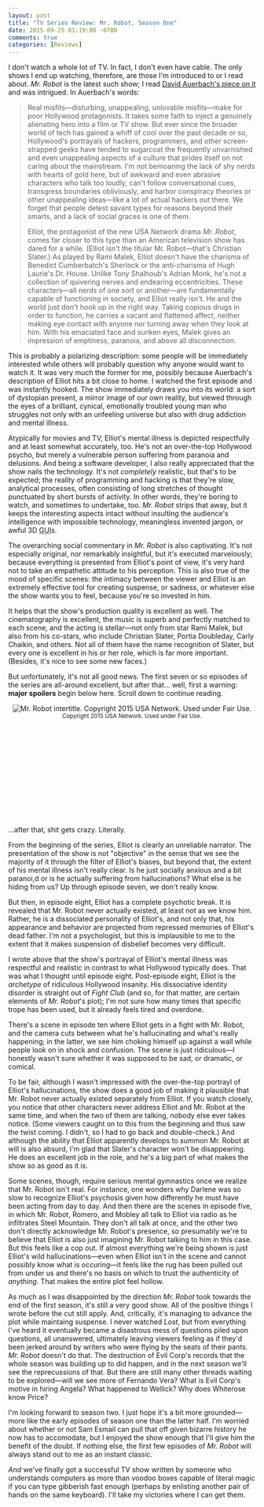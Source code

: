```yaml
---
layout: post
title: "TV Series Review: Mr. Robot, Season One"
date: 2015-09-25 01:19:00 -0700
comments: true
categories: [Reviews]
---
```


I don't watch a whole lot of TV. In fact, I don't even have cable. The only
shows I end up watching, therefore, are those I'm introduced to or I read about.
_Mr. Robot_ is the latest such show; I read
[David Auerbach's piece on it](http://www.slate.com/articles/technology/bitwise/2015/06/mr_robot_on_usa_finally_hollywood_created_a_realistic_hacker_character.html)
and was intrigued. In Auerbach's words:

> Real misfits&mdash;disturbing, unappealing, unlovable misfits&mdash;make for
> poor Hollywood protagonists. It takes some faith to inject a genuinely
> alienating hero into a film or TV show. But ever since the broader world of
> tech has gained a whiff of cool over the past decade or so, Hollywood's
> portrayals of hackers, programmers, and other screen-strapped geeks have
> tended to sugarcoat the frequently unvarnished and even unappealing aspects of
> a culture that prides itself on not caring about the mainstream. I'm not
> bemoaning the lack of shy nerds with hearts of gold here, but of awkward and
> even abrasive characters who talk too loudly, can't follow conversational
> cues, transgress boundaries obliviously, and harbor conspiracy theories or
> other unappealing ideas&mdash;like a lot of actual hackers out there. We
> forget that people detest savant types for reasons beyond their smarts, and a
> lack of social graces is one of them.
>
> Elliot, the protagonist of the new USA Network drama _Mr. Robot_, comes far
> closer to this type than an American television show has dared for a while.
> (Elliot isn't the titular Mr. Robot&mdash;that's Christian Slater.) As played
> by Rami Malek, Elliot doesn't have the charisma of Benedict Cumberbatch's
> Sherlock or the anti-charisma of Hugh Laurie's Dr. House. Unlike Tony
> Shalhoub's Adrian Monk, he's not a collection of quivering nerves and
> endearing eccentricities. These characters&mdash;all nerds of one sort or
> another&mdash;are fundamentally capable of functioning in society, and Elliot
> really isn't. He and the world just don't hook up in the right way. Taking
> copious drugs in order to function, he carries a vacant and flattened affect,
> neither making eye contact with anyone nor turning away when they look at him.
> With his emaciated face and sunken eyes, Malek gives an impression of
> emptiness, paranoia, and above all disconnection.

This is probably a polarizing description: some people will be immediately
interested while others will probably question why anyone would want to watch
it. It was very much the former for me, possibly because Auerbach's description
of Elliot hits a bit close to home. I watched the first episode and was
instantly hooked. The show immediately draws you into its world: a sort of
dystopian present, a mirror image of our own reality, but viewed through the
eyes of a brilliant, cynical, emotionally troubled young man who struggles not
only with an unfeeling universe but also with drug addiction and mental
illness.

Atypically for movies and TV, Elliot's mental illness is depicted  respectfully
and at least somewhat accurately, too. He's not an over-the-top Hollywood
psycho, but merely a vulnerable person suffering from paranoia and delusions.
And being a software developer, I also really appreciated that the show nails
the technology.  It's not _completely_ realistic, but that's to be expected; the
reality of programming and hacking is that they're slow, analytical processes,
often consisting of long stretches of thought punctuated by short bursts of
activity.  In other words, they're boring to watch, and sometimes to undertake,
too.  _Mr. Robot_ strips that away, but it keeps the interesting aspects intact
without insulting the audience's intelligence with impossible technology,
meaningless invented jargon, or awful 3D
<acronym title="Graphical User Interface">GUI</acronym>s.

<!-- more -->

The overarching social commentary in _Mr. Robot_ is also captivating. It's not
especially original, nor remarkably insightful, but it's executed marvelously;
because everything is presented from Elliot's point of view, it's very hard not
to take an empathetic attitude to his perception. This is also true of the mood
of specific scenes: the intimacy between the viewer and Elliot is an extremely
effective tool for creating suspense, or sadness, or whatever else the show
wants you to feel, because you're so invested in him.

It helps that the show's production quality is excellent as well. The
cinematography is excellent, the music is superb and perfectly matched to each
scene, and the acting is stellar&mdash;not only from star Rami Malek, but also
from his co-stars, who include Christian Slater, Portia Doubleday, Carly
Chaikin, and others. Not all of them have the name recognition of Slater, but
every one is excellent in his or her role, which is far more important.
(Besides, it's nice to see some new faces.)

But unfortunately, it's not all good news. The first seven or so episodes of the
series are all-around excellent, but after that... well, first a warning: **major
spoilers** begin below here. Scroll down to continue reading.

<div style="margin-left: auto; margin-right: auto; text-align: center;">
<img src="/images/mr-robot.jpg"
alt="Mr. Robot intertitle. Copyright 2015 USA Network. Used under Fair Use." />
<br />
<small>Copyright 2015 USA Network. Used under Fair Use.</small>
</div>

&nbsp;<br />
&nbsp;<br />
&nbsp;<br />
&nbsp;<br />
&nbsp;<br />
&nbsp;<br />
&nbsp;<br />
&nbsp;<br />
&nbsp;<br />
&nbsp;<br />
&nbsp;<br />

...after that, shit gets crazy. Literally.

From the beginning of the series, Elliot is clearly an unreliable narrator.  The
presentation of the show is not "objective" in the sense that we see the
majority of it through the filter of Elliot's biases, but beyond that, the
extent of his mental illness isn't really clear. Is he just socially anxious and
a bit paranoi,d or is he actually suffering from hallucinations? What else is he
hiding from us? Up through episode seven, we don't really know.

But then, in episode eight, Elliot has a complete psychotic break. It is
revealed that Mr. Robot never actually existed, at least not as we know him.
Rather, he is a dissociated personality of Elliot's, and not only that, his
appearance and behavior are projected from repressed memories of Elliot's dead
father. I'm not a psychologist, but this is implausible to me to the extent that
it makes suspension of disbelief becomes very difficult.

I wrote above that the show's portrayal of Elliot's mental illness was
respectful and realistic in contrast to what Hollywood typically does. That was
what I thought until episode eight. Post-episode eight, Elliot is the
_archetype_ of ridiculous Hollywood insanity. His dissociative identity disorder
is straight out of _Fight Club_ (and so, for that matter, are certain elements
of _Mr. Robot_'s plot); I'm not sure how many times that specific trope has been
used, but it already feels tired and overdone.

There's a scene in episode ten where Elliot gets in a fight with Mr. Robot, and
the camera cuts between what he's hallucinating and what's really happening; in
the latter, we see him choking himself up against a wall while people look on in
shock and confusion. The scene is just ridiculous&mdash;I honestly wasn't sure
whether it was supposed to be sad, or dramatic, or comical.

To be fair, although I wasn't impressed with the over-the-top portrayl of
Elliot's hallucinations, the show does a good job of making it plausible that
Mr. Robot never actually existed separately from Elliot. If you watch closely,
you notice that other characters never address Elliot and Mr. Robot at the same
time, and when the two of them are talking, nobody else ever takes notice. (Some
viewers caught on to this from the beginning and thus saw the twist coming. I
didn't, so I had to go back and double-check.) And although the ability that
Elliot apparently develops to summon Mr. Robot at will is also absurd, I'm glad
that Slater's character won't be disappearing. He does an excellent job in the
role, and he's a big part of what makes the show so as good as it is.

Some scenes, though, require serious mental gymnastics once we realize that Mr.
Robot isn't real. For instance, one wonders why Darlene was so slow to recognize
Elliot's psychosis given how differently he must have been acting from day to
day. And then there are the scenes in episode five, in which Mr. Robot, Romero,
and Mobley all talk to Elliot via radio as he infiltrates Steel Mountain.  They
don't all talk at once, and the other two don't directly acknowledge Mr.
Robot's presence, so presumably we're to believe that Elliot is also just
imagining Mr. Robot talking to him in this case. But this feels like a cop out.
If almost everything we're being shown is just Elliot's wild
hallucinations&mdash;even when Elliot isn't in the scene and cannot possibly
know what is occuring&mdash;it feels like the rug has been pulled out from under
us and there's no basis on which to trust the authenticity of _anything_. That
makes the entire plot feel hollow.

As much as I was disappointed by the direction _Mr. Robot_ took towards the end
of the first season, it's still a very good show. All of the positive things I
wrote before the cut still apply. And, critically, it's managing to advance the
plot while maintaing suspense. I never watched _Lost_, but from everything I've
heard it eventually became a disastrous mess of questions piled upon questions,
all unanswered, ultimately leaving viewers feeling as if they'd been jerked
around by writers who were flying by the seats of their pants. _Mr. Robot_
doesn't do that. The destruction of Evil Corp's records that the whole season
was building up to did happen, and in the next season we'll see the
reprecussions of that.  But there are still many other threads waiting to be
explored&mdash;will we see more of Fernando Vera? What is Evil Corp's motive in
hiring Angela? What happened to Wellick? Why does Whiterose know Price?

I'm looking forward to season two. I just hope it's a bit more
grounded&mdash;more like the early episodes of season one than the latter half.
I'm worried about whether or not Sam Esmail can pull that off given bizarre
history he now has to accomodate, but I enjoyed the show enough that I'll give
him the benefit of the doubt. If nothing else, the first few episodes of _Mr.
Robot_ will always stand out to me as an instant classic.

_And_ we've finally got a successful TV show written by someone who understands
computers as more than voodoo boxes capable of literal magic if you can type
gibberish fast enough (perhaps by enlisting another pair of hands on the same
keyboard). I'll take my victories where I can get them.
